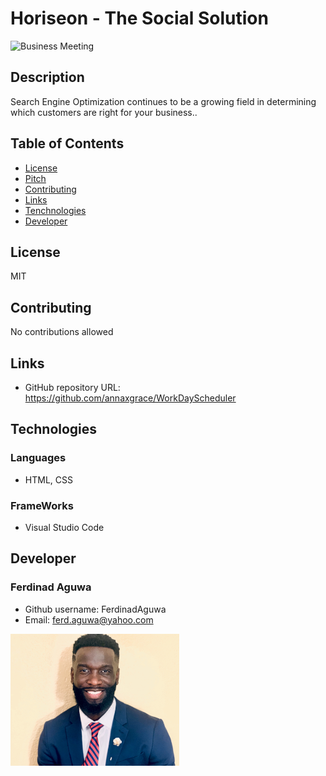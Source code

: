 # Horiseon - The Social Solution
<img src= "../images/digital-marketing-meeting.jpg"
     alt="Business Meeting"
     style="margin-right: 10px; height: 300px;" />
## Description
Search Engine Optimization continues to be a growing field in determining which customers are right for your business..
## Table of Contents
* [License](#license)
* [Pitch](#pitch)
* [Contributing](#contributing)
* [Links](#Links)
* [Tenchnologies](#Technologies)
* [Developer](#Developer)
## License
MIT
## Contributing
No contributions allowed  
## Links
* GitHub repository URL: https://github.com/annaxgrace/WorkDayScheduler
## Technologies
### Languages
* HTML, CSS
### FrameWorks
* Visual Studio Code
## Developer
### Ferdinad Aguwa 
* Github username: FerdinadAguwa
* Email: ferd.aguwa@yahoo.com

<img src= "IMG_3333.jpg"
     alt="Contributer Photo"
     width=270px
     style="float: left; margin-right: 10px;"/>